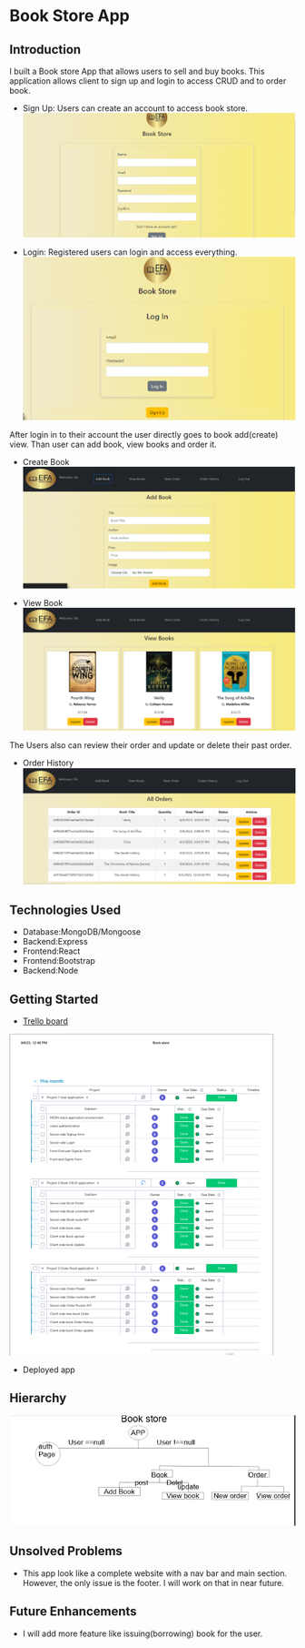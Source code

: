 # Book Store App
## Introduction
I built a Book store App that allows users to sell and buy books. This application allows client to sign up and login to access CRUD and to order book.
- Sign Up: Users can create an account to access book store.
![signup](/readme-assets/SignUp.png)

- Login: Registered users can login and access everything.
![login](/readme-assets/login.png)

 After login in to their account the user directly goes to book add(create) view. Than user can add book, view books and order it. 
 - Create Book
 ![create](/readme-assets/creatImg.png)

 - View Book
 ![View Book](/readme-assets/viewIg.png)

 The Users also can review their order and update or delete their past order. 
 - Order History
 ![Order History](/readme-assets/orderHistory.png)

## Technologies Used
- Database:MongoDB/Mongoose
- Backend:Express
- Frontend:React
- Frontend:Bootstrap
- Backend:Node
## Getting Started
- [Trello board](https://private326622.monday.com/boards/5115436468)

![Trello board screensget](/readme-assets/trello.png)
- Deployed app
##  Hierarchy
![mvc](/readme-assets/appMVC.png)
## Unsolved Problems
- This app look like a complete website with a nav bar and main section. However, the only issue is the footer. I will work on that in near future.
## Future Enhancements
- I will add more feature like issuing(borrowing) book for the user.  
